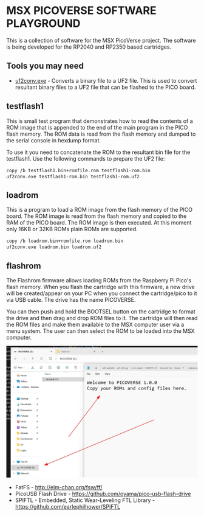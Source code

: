 # MSX PICOVERSE SOFTWARE PLAYGROUND

This is a collection of software for the MSX PicoVerse project. The software is being developed for the RP2040 and RP2350 based cartridges.

## Tools you may need

* [uf2conv.exe](https://github.com/microsoft/uf2/) - Converts a binary file to a UF2 file. This is used to convert resultant binary files to a UF2 file that can be flashed to the PICO board. 

## testflash1

This is small test program that demonstrates how to read the contents of a ROM image that is appended to the end of the main program in the PICO flash memory. The ROM data is read from the flash memory and dumped to the serial console in hexdump format.

To use it you need to concatenate the ROM to the resultant bin file for the testflash1. Use the following commands to prepare the UF2 file:

```
copy /b testflash1.bin+romfile.rom testflash1-rom.bin
uf2conv.exe testflash1-rom.bin testflash1-rom.uf2
```

## loadrom

This is a program to load a ROM image from the flash memory of the PICO board. The ROM image is read from the flash memory and copied to the RAM of the PICO board. The ROM image is then executed. At this moment only 16KB or 32KB ROMs plain ROMs are supported.

```
copy /b loadrom.bin+romfile.rom loadrom.bin
uf2conv.exe loadrom.bin loadrom.uf2
```

## flashrom

The Flashrom firmware allows loading ROMs from the Raspberry Pi Pico's flash memory. When you flash the cartridge with this firmware, a new drive will be created/appear on your PC when you connect the cartridge/pico to it via USB cable. The drive has the name PICOVERSE.

You can then push and hold the BOOTSEL button on the cartridge to format the drive and then drag and drop ROM files to it. The cartridge will then read the ROM files and make them available to the MSX computer user via a menu system. The user can then select the ROM to be loaded into the MSX computer.

![alt text](images/flashrom1.jpg)

* FatFS - http://elm-chan.org/fsw/ff/
* PicoUSB Flash Drive - https://github.com/oyama/pico-usb-flash-drive
* SPIFTL - Embedded, Static Wear-Leveling FTL Library - https://github.com/earlephilhower/SPIFTL